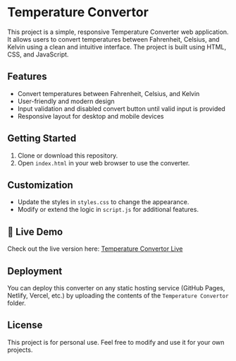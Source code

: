 # Temperature Convertor

This project is a simple, responsive Temperature Converter web application. It allows users to convert temperatures between Fahrenheit, Celsius, and Kelvin using a clean and intuitive interface. The project is built using HTML, CSS, and JavaScript.

## Features

- Convert temperatures between Fahrenheit, Celsius, and Kelvin
- User-friendly and modern design
- Input validation and disabled convert button until valid input is provided
- Responsive layout for desktop and mobile devices

## Getting Started

1. Clone or download this repository.
2. Open `index.html` in your web browser to use the converter.

## Customization

- Update the styles in `styles.css` to change the appearance.
- Modify or extend the logic in `script.js` for additional features.

## 🚀 Live Demo

Check out the live version here: [Temperature Convertor Live](https://varshith2703.github.io/Temperature-Convertor/)

## Deployment

You can deploy this converter on any static hosting service (GitHub Pages, Netlify, Vercel, etc.) by uploading the contents of the `Temperature Convertor` folder.

## License

This project is for personal use. Feel free to modify and use it for your own projects.
